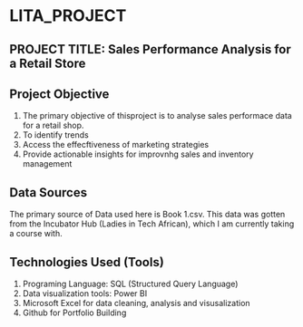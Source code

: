 # LITA_PROJECT
## PROJECT TITLE: Sales Performance Analysis for a Retail Store 
## Project Objective
1. The primary objective of thisproject is to analyse sales performace data for a retail shop. 
2. To identify trends
3. Access the effecftiveness of marketing strategies
4. Provide actionable insights for improvnhg sales and inventory management
   
## Data Sources
The primary source of Data used here is Book 1.csv. This data was gotten from the Incubator Hub (Ladies in Tech African), which I am currently taking a course with.

## Technologies Used (Tools)
1. Programing Language: SQL (Structured Query Language)
2. Data visualization tools: Power BI
3. Microsoft Excel for data cleaning, analysis and visusalization
4. Github for Portfolio Building
